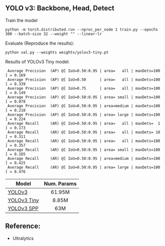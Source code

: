 ## YOLO v3: Backbone, Head, Detect


Train the model
```commandline
python -m torch.distributed.run --nproc_per_node 1 train.py --epochs 300 --batch-size 32 --weight "" --linear-lr

```


Evaluate (Reproduce the results):
```commandline
python val.py --weights weights/yolov3-tiny.pt
```

Results of YOLOv3 Tiny model:
```
 Average Precision  (AP) @[ IoU=0.50:0.95 | area=   all | maxDets=100 ] = 0.169
 Average Precision  (AP) @[ IoU=0.50      | area=   all | maxDets=100 ] = 0.339
 Average Precision  (AP) @[ IoU=0.75      | area=   all | maxDets=100 ] = 0.149
 Average Precision  (AP) @[ IoU=0.50:0.95 | area= small | maxDets=100 ] = 0.078
 Average Precision  (AP) @[ IoU=0.50:0.95 | area=medium | maxDets=100 ] = 0.210
 Average Precision  (AP) @[ IoU=0.50:0.95 | area= large | maxDets=100 ] = 0.224
 Average Recall     (AR) @[ IoU=0.50:0.95 | area=   all | maxDets=  1 ] = 0.173
 Average Recall     (AR) @[ IoU=0.50:0.95 | area=   all | maxDets= 10 ] = 0.311
 Average Recall     (AR) @[ IoU=0.50:0.95 | area=   all | maxDets=100 ] = 0.357
 Average Recall     (AR) @[ IoU=0.50:0.95 | area= small | maxDets=100 ] = 0.185
 Average Recall     (AR) @[ IoU=0.50:0.95 | area=medium | maxDets=100 ] = 0.425
 Average Recall     (AR) @[ IoU=0.50:0.95 | area= large | maxDets=100 ] = 0.476

```




| Model                                        | Num. Params |
|----------------------------------------------|:-----------:|
| [YOLOv3](./yolov3/models/yolov3.py)          |   61.95M    | 
| [YOLOv3 Tiny](./yolov3/models/yolov3tiny.py) |    8.85M    |  
| [YOLOv3 SPP](./yolov3/models/yolov3spp.py)   |     63M     | 

## Reference:

- Ultralytics
